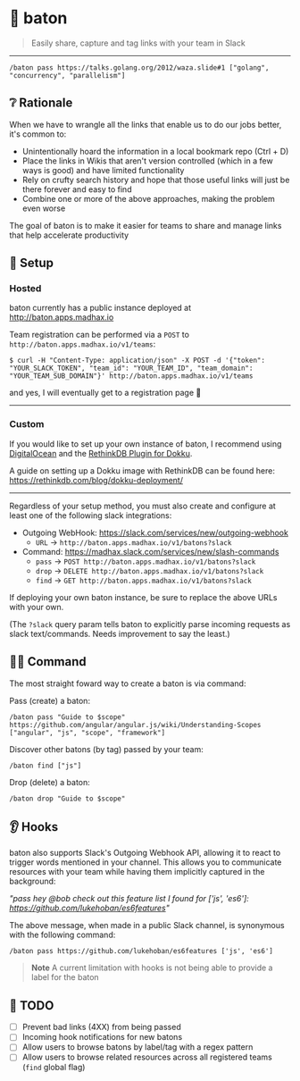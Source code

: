 # :bookmark: baton

> Easily share, capture and tag links with your team in Slack

---

`/baton pass https://talks.golang.org/2012/waza.slide#1 ["golang", "concurrency", "parallelism"]`

## :grey_question: Rationale

When we have to wrangle all the links that enable us to do our jobs better, it's common to:

* Unintentionally hoard the information in a local bookmark repo (Ctrl + D)
* Place the links in Wikis that aren't version controlled (which in a few ways is good) and have limited functionality
* Rely on crufty search history and hope that those useful links will just be there forever and easy to find
* Combine one or more of the above approaches, making the problem even worse

The goal of baton is to make it easier for teams to share and manage links that help accelerate productivity

## :wrench: Setup

### Hosted

baton currently has a public instance deployed at http://baton.apps.madhax.io

Team registration can be performed via a `POST` to `http://baton.apps.madhax.io/v1/teams`:

`$ curl -H "Content-Type: application/json" -X POST -d '{"token": "YOUR_SLACK_TOKEN", "team_id": "YOUR_TEAM_ID", "team_domain": "YOUR_TEAM_SUB_DOMAIN"}' http://baton.apps.madhax.io/v1/teams`

and yes, I will eventually get to a registration page :see_no_evil:

---

### Custom

If you would like to set up your own instance of baton, I recommend using [DigitalOcean](http://digitalocean.com) and the [RethinkDB Plugin for Dokku](https://github.com/stuartpb/dokku-rethinkdb-plugin).

A guide on setting up a Dokku image with RethinkDB can be found here:  https://rethinkdb.com/blog/dokku-deployment/

---

Regardless of your setup method, you must also create and configure at least one of the following slack integrations:

* Outgoing WebHook: https://slack.com/services/new/outgoing-webhook
  - `URL` -> `http://baton.apps.madhax.io/v1/batons?slack`
* Command: https://madhax.slack.com/services/new/slash-commands
  - `pass` -> `POST http://baton.apps.madhax.io/v1/batons?slack`
  - `drop` -> `DELETE http://baton.apps.madhax.io/v1/batons?slack`
  - `find` -> `GET http://baton.apps.madhax.io/v1/batons?slack`

If deploying your own baton instance, be sure to replace the above URLs with your own.

(The `?slack` query param tells baton to explicitly parse incoming requests as slack text/commands. Needs improvement to say the least.)

## :guardsman: Command

The most straight foward way to create a baton is via command:

Pass (create) a baton:

`/baton pass "Guide to $scope" https://github.com/angular/angular.js/wiki/Understanding-Scopes ["angular", "js", "scope", "framework"]`

Discover other batons (by tag) passed by your team:

`/baton find ["js"]`

Drop (delete) a baton:

`/baton drop "Guide to $scope"`

## :ear: Hooks

baton also supports Slack's Outgoing Webhook API, allowing it to react to trigger words mentioned in your channel.
This allows you to communicate resources with your team while having them implicitly captured in the background:

_"pass hey @bob check out this feature list I found for ['js', 'es6']: https://github.com/lukehoban/es6features"_

The above message, when made in a public Slack channel, is synonymous with the following command:

`/baton pass https://github.com/lukehoban/es6features ['js', 'es6']`

> **Note**
> A current limitation with hooks is not being able to provide a label for the baton

## :telescope: TODO

- [ ] Prevent bad links (4XX) from being passed
- [ ] Incoming hook notifications for new batons
- [ ] Allow users to browse batons by label/tag with a regex pattern
- [ ] Allow users to browse related resources across all registered teams (`find` global flag)
